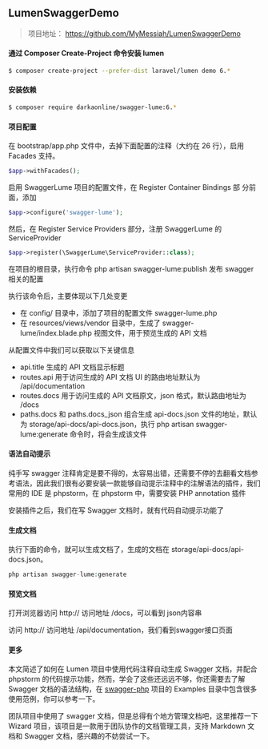 ## LumenSwaggerDemo

> 项目地址： https://github.com/MyMessiah/LumenSwaggerDemo

#### 通过 Composer Create-Project 命令安装 lumen

``` sh
$ composer create-project --prefer-dist laravel/lumen demo 6.*
```

#### 安装依赖

``` sh
$ composer require darkaonline/swagger-lume:6.*
```

#### 项目配置
在 bootstrap/app.php 文件中，去掉下面配置的注释（大约在 26 行），启用 Facades 支持。

``` php
$app->withFacades();
```
启用 SwaggerLume 项目的配置文件，在 Register Container Bindings 部 分前面，添加

``` php
$app->configure('swagger-lume');
```

然后，在 Register Service Providers 部分，注册 SwaggerLume 的 ServiceProvider

``` php
$app->register(\SwaggerLume\ServiceProvider::class);
```

在项目的根目录，执行命令 php artisan swagger-lume:publish 发布 swagger 相关的配置

执行该命令后，主要体现以下几处变更
- 在 config/ 目录中，添加了项目的配置文件 swagger-lume.php
- 在 resources/views/vendor 目录中，生成了 swagger-lume/index.blade.php 视图文件，用于预览生成的 API 文档

从配置文件中我们可以获取以下关键信息

- api.title 生成的 API 文档显示标题
- routes.api 用于访问生成的 API 文档 UI 的路由地址默认为 /api/documentation
- routes.docs 用于访问生成的 API 文档原文，json 格式，默认路由地址为 /docs
- paths.docs 和 paths.docs_json 组合生成 api-docs.json 文件的地址，默认为 storage/api-docs/api-docs.json，执行 php artisan swagger-lume:generate 命令时，将会生成该文件

#### 语法自动提示

纯手写 swagger 注释肯定是要不得的，太容易出错，还需要不停的去翻看文档参考语法，因此我们很有必要安装一款能够自动提示注释中的注解语法的插件，我们常用的 IDE 是 phpstorm，在 phpstorm 中，需要安装 PHP annotation 插件

安装插件之后，我们在写 Swagger 文档时，就有代码自动提示功能了

#### 生成文档

执行下面的命令，就可以生成文档了，生成的文档在 storage/api-docs/api-docs.json。

``` php
php artisan swagger-lume:generate
```

#### 预览文档

打开浏览器访问 http:// 访问地址 /docs，可以看到 json内容串


访问 http:// 访问地址 /api/documentation，我们看到swagger接口页面

#### 更多
本文简述了如何在 Lumen 项目中使用代码注释自动生成 Swagger 文档，并配合 phpstorm 的代码提示功能，然而，学会了这些还远远不够，你还需要去了解 Swagger 文档的语法结构，在 [swagger-php](https://github.com/zircote/swagger-php) 项目的 Examples 目录中包含很多使用范例，你可以参考一下。

团队项目中使用了 swagger 文档，但是总得有个地方管理文档吧，这里推荐一下 Wizard 项目，该项目是一款用于团队协作的文档管理工具，支持 Markdown 文档和 Swagger 文档，感兴趣的不妨尝试一下。


